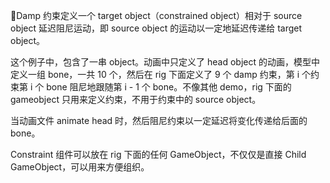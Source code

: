 Damp 约束定义一个 target object（constrained object）相对于 source object 延迟阻尼运动，即 source object 的运动以一定地延迟传递给 target object。

这个例子中，包含了一串 object。动画中只定义了 head object 的动画，模型中定义一组 bone，一共 10 个，然后在 rig 下面定义了 9 个 damp 约束，第 i 个约束第 i 个 bone 阻尼地跟随第 i - 1 个 bone。不像其他 demo，rig 下面的 gameobject 只用来定义约束，不用于约束中的 source object。

当动画文件 animate head 时，然后阻尼约束以一定延迟将变化传递给后面的 bone。

Constraint 组件可以放在 rig 下面的任何 GameObject，不仅仅是直接 Child GameObject，可以用来方便组织。
